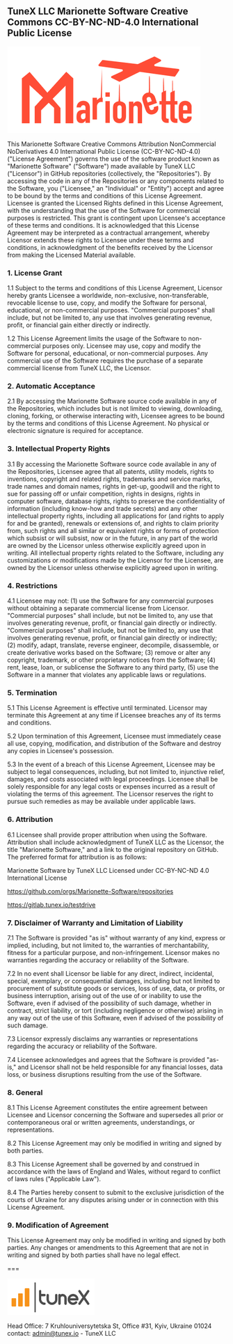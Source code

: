 ## TuneX LLC Marionette Software Creative Commons CC-BY-NC-ND-4.0 International Public License

![](docs/assets/marionettelogowhite.png)

This Marionette Software Creative Commons Attribution NonCommercial NoDerivatives 4.0 International Public License (CC-BY-NC-ND-4.0) ("License Agreement") governs the use of the software product known as "Marionette Software" ("Software") made available by TuneX LLC ("Licensor") in GitHub repositories (collectively, the "Repositories"). By accessing the code in any of the Repositories or any components related to the Software, you ("Licensee," an "Individual" or "Entity") accept and agree to be bound by the terms and conditions of this License Agreement. Licensee is granted the Licensed Rights defined in this License Agreement, with the understanding that the use of the Software for commercial purposes is restricted. This grant is contingent upon Licensee's acceptance of these terms and conditions. It is acknowledged that this License Agreement may be interpreted as a contractual arrangement, whereby Licensor extends these rights to Licensee under these terms and conditions, in acknowledgment of the benefits received by the Licensor from making the Licensed Material available.

### 1. License Grant

1.1 Subject to the terms and conditions of this License Agreement, Licensor hereby grants Licensee a worldwide, non-exclusive, non-transferable, revocable license to use, copy, and modify the Software for personal, educational, or non-commercial purposes.  "Commercial purposes" shall include, but not be limited to, any use that involves generating revenue, profit, or financial gain either directly or indirectly.

1.2 This License Agreement limits the usage of the Software to non-commercial purposes only. Licensee may use, copy and modify the Software for personal, educational, or non-commercial purposes. Any commercial use of the Software requires the purchase of a separate commercial license from TuneX LLC, the Licensor. 

### 2. Automatic Acceptance

2.1 By accessing the Marionette Software source code available in any of the Repositories, which includes but is not limited to viewing, downloading, cloning, forking, or otherwise interacting with, Licensee agrees to be bound by the terms and conditions of this License Agreement. No physical or electronic signature is required for acceptance.

### 3. Intellectual Property Rights

3.1 By accessing the Marionette Software source code available in any of the Repositories, Licensee agree that all patents, utility models, rights to inventions, copyright and related rights, trademarks and service marks, trade names and domain names, rights in get-up, goodwill and the right to sue for passing off or unfair competition, rights in designs, rights in computer software, database rights, rights to preserve the confidentiality of information (including know-how and trade secrets) and any other intellectual property rights, including all applications for (and rights to apply for and be granted), renewals or extensions of, and rights to claim priority from, such rights and all similar or equivalent rights or forms of protection which subsist or will subsist, now or in the future, in any part of the world are owned by the Licensor unless otherwise explicitly agreed upon in writing. All intellectual property rights related to the Software, including any customizations or modifications made by the Licensor for the Licensee, are owned by the Licensor unless otherwise explicitly agreed upon in writing.

### 4. Restrictions

4.1 Licensee may not: (1) use the Software for any commercial purposes without obtaining a separate commercial license from Licensor. "Commercial purposes" shall include, but not be limited to, any use that involves generating revenue, profit, or financial gain directly or indirectly. "Commercial purposes" shall include, but not be limited to, any use that involves generating revenue, profit, or financial gain directly or indirectly; (2) modify, adapt, translate, reverse engineer, decompile, disassemble, or create derivative works based on the Software; (3) remove or alter any copyright, trademark, or other proprietary notices from the Software; (4) rent, lease, loan, or sublicense the Software to any third party, (5) use the Software in a manner that violates any applicable laws or regulations.

### 5. Termination

5.1 This License Agreement is effective until terminated. Licensor may terminate this Agreement at any time if Licensee breaches any of its terms and conditions.

5.2 Upon termination of this Agreement, Licensee must immediately cease all use, copying, modification, and distribution of the Software and destroy any copies in Licensee's possession.

5.3 In the event of a breach of this License Agreement, Licensee may be subject to legal consequences, including, but not limited to, injunctive relief, damages, and costs associated with legal proceedings. Licensee shall be solely responsible for any legal costs or expenses incurred as a result of violating the terms of this agreement. The Licensor reserves the right to pursue such remedies as may be available under applicable laws.

### 6. Attribution

6.1 Licensee shall provide proper attribution when using the Software. Attribution shall include acknowledgment of TuneX LLC as the Licensor, the title "Marionette Software," and a link to the original repository on GitHub. The preferred format for attribution is as follows:

Marionette Software by TuneX LLC
Licensed under CC-BY-NC-ND 4.0 International License

https://github.com/orgs/Marionette-Software/repositories

https://gitlab.tunex.io/testdrive

### 7. Disclaimer of Warranty and Limitation of Liability

7.1 The Software is provided "as is" without warranty of any kind, express or implied, including, but not limited to, the warranties of merchantability, fitness for a particular purpose, and non-infringement. Licensor makes no warranties regarding the accuracy or reliability of the Software.

7.2 In no event shall Licensor be liable for any direct, indirect, incidental, special, exemplary, or consequential damages, including but not limited to procurement of substitute goods or services, loss of use, data, or profits, or business interruption, arising out of the use of or inability to use the Software, even if advised of the possibility of such damage, whether in contract, strict liability, or tort (including negligence or otherwise) arising in any way out of the use of this Software, even if advised of the possibility of such damage.

7.3 Licensor expressly disclaims any warranties or representations regarding the accuracy or reliability of the Software.

7.4 Licensee acknowledges and agrees that the Software is provided "as-is," and Licensor shall not be held responsible for any financial losses, data loss, or business disruptions resulting from the use of the Software.

### 8. General

8.1 This License Agreement constitutes the entire agreement between Licensee and Licensor concerning the Software and supersedes all prior or contemporaneous oral or written agreements, understandings, or representations.

8.2 This License Agreement may only be modified in writing and signed by both parties.

8.3 This License Agreement shall be governed by and construed in accordance with the laws of England and Wales, without regard to conflict of laws rules ("Applicable Law").

8.4 The Parties hereby consent to submit to the exclusive jurisdiction of the courts of Ukraine for any disputes arising under or in connection with this License Agreement.

### 9. Modification of Agreement

This License Agreement may only be modified in writing and signed by both parties. Any changes or amendments to this Agreement that are not in writing and signed by both parties shall have no legal effect.

===

![](docs/assets/tunexlogo.png)

Head Office: 7 Kruhlouniversytetska St, Office #31, Kyiv, Ukraine 01024 contact: admin@tunex.io - TuneX LLC
